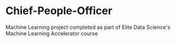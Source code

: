 # Chief-People-Officer
Machine Learning project completed as part of Elite Data Science's Machine Learning Accelerator course
